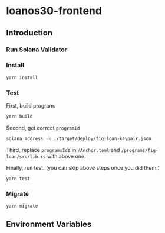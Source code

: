 # loanos30-frontend

## Introduction


### Run Solana Validator


### Install
```bash
yarn install
```

### Test
First, build program.
```bash
yarn build
```
Second, get correct `programId`
```bash
solana address -k ./target/deploy/fig_loan-keypair.json
```
Third, replace `programsId`s in `/Anchor.toml` and `/programs/fig-loan/src/lib.rs` with above one.

Finally, run test. (you can skip above steps once you did them.)

```bash
yarn test
```

### Migrate
```bash
yarn migrate
```

## Environment Variables
